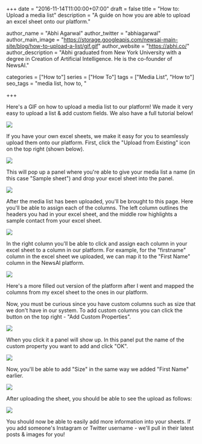 +++
date = "2016-11-14T11:00:00+07:00"
draft = false
title = "How to: Upload a media list"
description = "A guide on how you are able to upload an excel sheet onto our platform."

author_name = "Abhi Agarwal"
author_twitter = "abhiagarwal"
author_main_image = "https://storage.googleapis.com/newsai-main-site/blog/how-to-upload-a-list/gif.gif"
author_website = "https://abhi.co/"
author_description = "Abhi graduated from New York University with a degree in Creation of Artificial Intelligence. He is the co-founder of NewsAI."

categories = ["How to"]
series = ["How To"]
tags = ["Media List", "How to"]
seo_tags = "media list, how to, "

+++

Here's a GIF on how to upload a media list to our platform! We made it very easy to upload a list & add custom fields. We also have a full tutorial below!

![](https://storage.googleapis.com/newsai-main-site/blog/how-to-upload-a-list/gif.gif)

If you have your own excel sheets, we make it easy for you to seamlessly upload them onto our platform. First, click the "Upload from Existing" icon on the top right (shown below).

![](https://storage.googleapis.com/newsai-main-site/blog/how-to-upload-a-list/1_1.png)

This will pop up a panel where you're able to give your media list a name (in this case "Sample sheet") and drop your excel sheet into the panel.

![](https://storage.googleapis.com/newsai-main-site/blog/how-to-upload-a-list/2.png)

After the media list has been uploaded, you'll be brought to this page. Here you'll be able to assign each of the columns. The left column outlines the headers you had in your excel sheet, and the middle row highlights a sample contact from your excel sheet.

![](https://storage.googleapis.com/newsai-main-site/blog/how-to-upload-a-list/3_5.png)

In the right column you'll be able to click and assign each column in your excel sheet to a column in our platform. For example, for the "firstname" column in the excel sheet we uploaded, we can map it to the "First Name" column in the NewsAI platform.

![](https://storage.googleapis.com/newsai-main-site/blog/how-to-upload-a-list/4.png)

Here's a more filled out version of the platform after I went and mapped the columns from my excel sheet to the ones in our platform.

Now, you must be curious since you have custom columns such as size that we don't have in our system. To add custom columns you can click the button on the top right - "Add Custom Properties".

![](https://storage.googleapis.com/newsai-main-site/blog/how-to-upload-a-list/5.png)

When you click it a panel will show up. In this panel put the name of the custom property you want to add and click "OK".

![](https://storage.googleapis.com/newsai-main-site/blog/how-to-upload-a-list/6.png)

Now, you'll be able to add "Size" in the same way we added "First Name" earlier.

![](https://storage.googleapis.com/newsai-main-site/blog/how-to-upload-a-list/7.png)

After uploading the sheet, you should be able to see the upload as follows:

![](https://storage.googleapis.com/newsai-main-site/blog/how-to-upload-a-list/8.png)

You should now be able to easily add more information into your sheets. If you add someone's Instagram or Twitter username - we'll pull in their latest posts & images for you!
